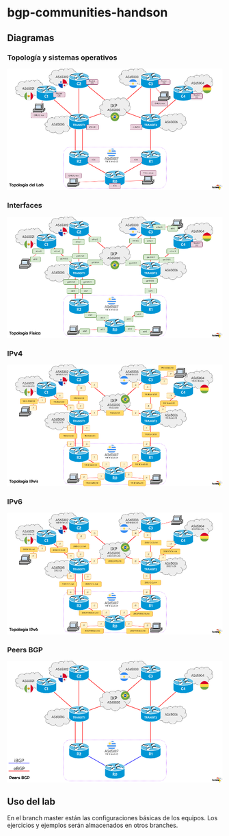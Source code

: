 # bgp-communities-handson

## Diagramas
### Topología y sistemas operativos
![Sistemas Operativos](assets/img/lacnog-handson-bgp-os.png)
### Interfaces
![Topología Física](assets/img/lacnog-handson-bgp-interfaces.png)
### IPv4
![IPv4](assets/img/lacnog-handson-bgp-ipv4.png)
### IPv6
![IPv6](assets/img/lacnog-handson-bgp-ipv6.png)
### Peers BGP
![Peers BGP](assets/img/lacnog-handson-bgp-bgp.png)

## Uso del lab

En el branch master están las configuraciones básicas de los equipos.
Los ejercicios y ejemplos serán almacenados en otros branches.
